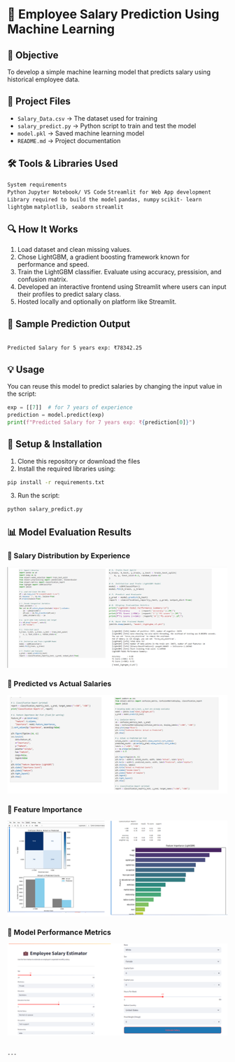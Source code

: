 
# 🧠 Employee Salary Prediction Using Machine Learning

## 📌 Objective
To develop a simple machine learning model that predicts salary using historical employee data.

## 📂 Project Files
- `Salary_Data.csv` → The dataset used for training  
- `salary_predict.py` → Python script to train and test the model  
- `model.pkl` → Saved machine learning model  
- `README.md` → Project documentation  

## 🛠️ Tools & Libraries Used
`System requirements`                                  
     `Python`
     `Jupyter Notebook/ VS Code`
     `Streamlit for Web App development`
`Library required to build the model`
     `pandas, numpy`
     `scikit- learn`
     `lightgbm`
     `matplotlib, seaborn`
     `streamlit`

## 🔍 How It Works
1. Load dataset and clean missing values.
2. Chose LightGBM, a gradient boosting framework known for performance and speed.
3. Train the LightGBM classifier. Evaluate using accuracy, pressision, and confusion matrix.
4. Developed an interactive frontend using Streamlit where users can input their profiles to predict salary class.
5. Hosted locally and optionally on platform like Streamlit.

## 🧪 Sample Prediction Output

```

Predicted Salary for 5 years exp: ₹78342.25

````

## 💡 Usage
You can reuse this model to predict salaries by changing the input value in the script:

```python
exp = [[7]]  # for 7 years of experience
prediction = model.predict(exp)
print(f"Predicted Salary for 7 years exp: ₹{prediction[0]}")
````

## 🚀 Setup & Installation

1. Clone this repository or download the files
2. Install the required libraries using:

```bash
pip install -r requirements.txt
```

3. Run the script:

```bash
python salary_predict.py
```

## 📊 Model Evaluation Results

### 📌 Salary Distribution by Experience
![Result 1](result1.png)

### 📌 Predicted vs Actual Salaries
![Result 2](result2.png)

### 📌 Feature Importance
![Result 3](result3.png)

### 📌 Model Performance Metrics
![Result 4](result4.png)


```

---

